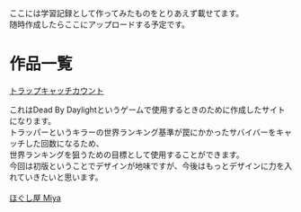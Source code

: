 ここには学習記録として作ってみたものをとりあえず載せてます。<br>
随時作成したらここにアップロードする予定です。

# 作品一覧
[トラップキャッチカウント](https://ri-log.github.io/portfolio/TrapCatch_v0/index.html)

これはDead By Daylightというゲームで使用するときのために作成したサイトになります。<br>
トラッパーというキラーの世界ランキング基準が罠にかかったサバイバーをキャッチした回数になるため、<br>
世界ランキングを狙うための目標として使用することができます。<br>
今回は初版ということでデザインが地味ですが、今後はもっとデザインに力を入れていきたいと思います。<br>
<br>
[ほぐし屋 Miya](https://ri-log.github.io/portfolio/ほぐし屋%20Miya/index.html)
